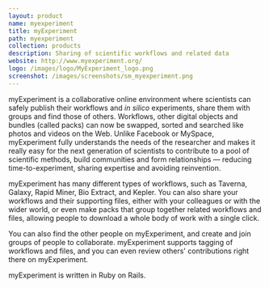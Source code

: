 ```yaml
---
layout: product
name: myexperiment
title: myExperiment
path: myexperiment
collection: products
description: Sharing of scientific workflows and related data
website: http://www.myexperiment.org/
logo: /images/logo/MyExperiment_logo.png
screenshot: /images/screenshots/sm_myexperiment.png
---
```


myExperiment is a collaborative online environment where scientists can safely publish their workflows and *in silico* experiments, share them with groups and find those of others. Workflows, other digital objects and bundles (called packs) can now be swapped, sorted and searched like photos and videos on the Web. Unlike Facebook or MySpace, myExperiment fully understands the needs of the researcher and makes it really easy for the next generation of scientists to contribute to a pool of scientific methods, build communities and form relationships — reducing time-to-experiment, sharing expertise and avoiding reinvention.

 myExperiment has many different types of workflows, such as Taverna, Galaxy, Rapid Miner, Bio Extract, and Kepler. You can also share your workflows and their supporting files, either with your colleagues or with the wider world, or even make packs that group together related workflows and files, allowing people to download a whole body of work with a single click.

You can also find the other people on myExperiment, and create and join groups of people to collaborate. myExperiment supports tagging of workflows and files, and you can even review others' contributions right there on myExperiment.

myExperiment is written in Ruby on Rails.